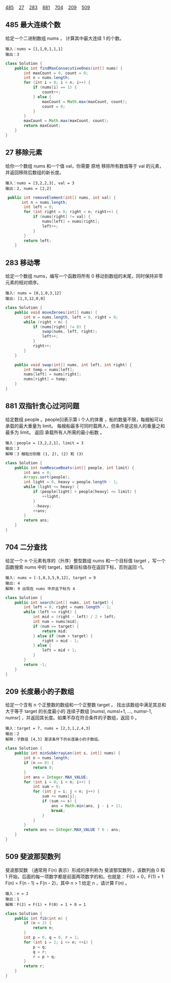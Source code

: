 [485](#1)&nbsp;&nbsp;&nbsp; [27](#2)&nbsp;&nbsp;&nbsp; [283](#3)&nbsp;&nbsp;&nbsp; [881](#4)&nbsp;&nbsp;&nbsp; [704](#5)&nbsp;&nbsp;&nbsp; [209](#6)&nbsp;&nbsp;&nbsp; [509](#7)
<span id="1"></span>
## 485 最大连续个数
给定一个二进制数组 nums ， 计算其中最大连续 1 的个数。
```
输入：nums = [1,1,0,1,1,1]
输出：3
```
```java
class Solution {
    public int findMaxConsecutiveOnes(int[] nums) {
        int maxCount = 0, count = 0;
        int n = nums.length;
        for (int i = 0; i < n; i++) {
            if (nums[i] == 1) {
                count++;
            } else {
                maxCount = Math.max(maxCount, count);
                count = 0;
            }
        }
        maxCount = Math.max(maxCount, count);
        return maxCount;
    }
}
```
<span id="2"></span>
## 27 移除元素
给你一个数组 nums 和一个值 val，你需要 原地 移除所有数值等于 val 的元素，并返回移除后数组的新长度。
```
输入：nums = [3,2,2,3], val = 3
输出：2, nums = [2,2]
```
```java
 public int removeElement(int[] nums, int val) {
       int n = nums.length;
        int left = 0;
        for (int right = 0; right < n; right++) {
            if (nums[right] != val) {
                nums[left] = nums[right];
                left++;
            }
        }
        return left;
    }
```
<span id="3"></span>
## 283 移动零
给定一个数组 nums，编写一个函数将所有 0 移动到数组的末尾，同时保持非零元素的相对顺序。
```
输入: nums = [0,1,0,3,12]
输出: [1,3,12,0,0]
```
```java
class Solution {
    public void moveZeroes(int[] nums) {
        int n = nums.length, left = 0, right = 0;
        while (right < n) {
            if (nums[right] != 0) {
                swap(nums, left, right);
                left++;
            }
            right++;
        }
    }

    public void swap(int[] nums, int left, int right) {
        int temp = nums[left];
        nums[left] = nums[right];
        nums[right] = temp;
    }
}
```
<span id="4"></span>
## 881 双指针贪心过河问题
给定数组 people 。people[i]表示第 i 个人的体重 ，船的数量不限，每艘船可以承载的最大重量为 limit。
每艘船最多可同时载两人，但条件是这些人的重量之和最多为 limit。
返回 承载所有人所需的最小船数 。
```
输入：people = [3,2,2,1], limit = 3
输出：3
解释：3 艘船分别载 (1, 2), (2) 和 (3)
```
```java
class Solution {
    public int numRescueBoats(int[] people, int limit) {
        int ans = 0;
        Arrays.sort(people);
        int light = 0, heavy = people.length - 1;
        while (light <= heavy) {
            if (people[light] + people[heavy] <= limit) {
                ++light;
            }
            --heavy;
            ++ans;
        }
        return ans;
    }
}
```
<span id="5"></span>
## 704 二分查找
给定一个 n 个元素有序的（升序）整型数组 nums 和一个目标值 target  ，写一个函数搜索 nums 中的 target，如果目标值存在返回下标，否则返回 -1。
```
输入: nums = [-1,0,3,5,9,12], target = 9
输出: 4
解释: 9 出现在 nums 中并且下标为 4
```
```java
class Solution {
    public int search(int[] nums, int target) {
        int left = 0, right = nums.length - 1;
        while (left <= right) {
            int mid = (right - left) / 2 + left;
            int num = nums[mid];
            if (num == target) {
                return mid;
            } else if (num > target) {
                right = mid - 1;
            } else {
                left = mid + 1;
            }
        }
        return -1;
    }
}
```
<span id="6"></span>
## 209 长度最小的子数组
给定一个含有 n 个正整数的数组和一个正整数 target 。
找出该数组中满足其总和大于等于 target 的长度最小的 连续子数组 [numsl, numsl+1, ..., numsr-1, numsr] ，并返回其长度。如果不存在符合条件的子数组，返回 0 。
```
输入：target = 7, nums = [2,3,1,2,4,3]
输出：2
解释：子数组 [4,3] 是该条件下的长度最小的子数组。
```
```java
class Solution {
    public int minSubArrayLen(int s, int[] nums) {
        int n = nums.length;
        if (n == 0) {
            return 0;
        }
        int ans = Integer.MAX_VALUE;
        for (int i = 0; i < n; i++) {
            int sum = 0;
            for (int j = i; j < n; j++) {
                sum += nums[j];
                if (sum >= s) {
                    ans = Math.min(ans, j - i + 1);
                    break;
                }
            }
        }
        return ans == Integer.MAX_VALUE ? 0 : ans;
    }
}
```
<span id="7"></span>
## 509 斐波那契数列
斐波那契数 （通常用 F(n) 表示）形成的序列称为 斐波那契数列 。该数列由 0 和 1 开始，后面的每一项数字都是前面两项数字的和。也就是：
F(0) = 0，F(1) = 1
F(n) = F(n - 1) + F(n - 2)，其中 n > 1
给定 n ，请计算 F(n) 。
```
输入：n = 2
输出：1
解释：F(2) = F(1) + F(0) = 1 + 0 = 1
```
```java
class Solution {
    public int fib(int n) {
        if (n < 2) {
            return n;
        }
        int p = 0, q = 0, r = 1;
        for (int i = 2; i <= n; ++i) {
            p = q; 
            q = r; 
            r = p + q;
        }
        return r;
    }
}
```
